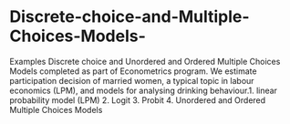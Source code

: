 # Discrete-choice-and-Multiple-Choices-Models-
Examples Discrete choice and Unordered and Ordered Multiple Choices Models completed as part of Econometrics program. We estimate participation decision of married women, a typical topic in labour economics (LPM), and models for analysing drinking behaviour.1.	linear probability model (LPM)
2.	Logit
3.	Probit
4.	Unordered and Ordered Multiple Choices Models
